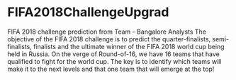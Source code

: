 # FIFA2018ChallengeUpgrad
FIFA 2018 challenge prediction from Team - Bangalore Analysts
The objective of the FIFA 2018 challenge is to predict the quarter-finalists, semi-finalists, finalists and the ultimate winner of the FIFA 2018 world cup being held in Russia. On the verge of Round-of-16, we have 16 teams that have qualified to fight for the world cup. The key is to identify which teams will make it to the next levels and that one team that will emerge at the top!

